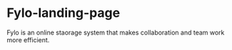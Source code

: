 # Fylo-landing-page
Fylo is an online staorage system that makes collaboration and team work more efficient.
